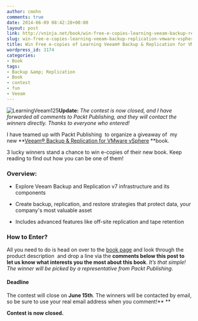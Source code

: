 ```yaml
---
author: cmohn
comments: true
date: 2014-06-09 08:42:28+00:00
layout: post
link: http://vninja.net/book/win-free-e-copies-learning-veeam-backup-replication-vmware-vsphere/
slug: win-free-e-copies-learning-veeam-backup-replication-vmware-vsphere
title: Win Free e-copies of Learning Veeam® Backup & Replication for VMware vSphere
wordpress_id: 3174
categories:
- Book
tags:
- Backup &amp; Replication
- Book
- contest
- fun
- Veeam
---
```


![LearningVeeam125](http://vninja.net/wordpress/wp-content/uploads/2014/05/LearningVeeam125.png)**Update:** _The contest is now closed, and I have forwarded all comments to Packt Publishing, and they will contact the winners directly. Thanks to everyone who entered!_

I have teamed up with Packt Publishing  to organize a giveaway of  my new **[Veeam® Backup & Replication for VMware vSphere](http://www.packtpub.com/learning-veeam-backup-and-replication-for-vmware-vsphere/book) **book.

3 lucky winners stand a chance to win e-copies of their new book. Keep reading to find out how you can be one of them!



### Overview:






    
  * Explore Veeam Backup and Replication v7 infrastructure and its components

    
  * Create backup, replication, and restore strategies that protect data, your company's most valuable asset

    
  * Includes advanced features like off-site replication and tape retention





### **How to Enter?**



All you need to do is head on over to the [book page](http://www.packtpub.com/learning-veeam-backup-and-replication-for-vmware-vsphere/book) and look through the product description  and drop a line via the **comments below this post to let us know what interests you the most about this book**. _It’s that simple! The winner will be picked by a representative from Packt Publishing._



#### **Deadline**



The contest will close on **June 15th**. The winners will be contacted by email, so be sure to use your real email address when you comment!**
**

**Contest is now closed.**
